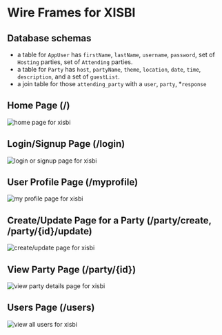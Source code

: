 # Wire Frames for XISBI

## Database schemas
- a table for `AppUser` has `firstName`, `lastName`, `username`, `password`, set of `Hosting` parties, set of `Attending` parties.
- a table for `Party` has `host`, `partyName`, `theme`, `location`, `date`, `time`, `description`, and a set of `guestList`.
- a join table for those `attending_party` with a `user`, `party`, *`response`


## Home Page (/)
![home page for xisbi](../img/home.JPG)

## Login/Signup Page (/login)
![login or signup page for xisbi](../img/login-signup.JPG)

## User Profile Page (/myprofile)
![my profile page for xisbi](../img/myprofile.JPG)

## Create/Update Page for a Party (/party/create, /party/{id}/update)
![create/update page for xisbi](../img/create-update.JPG)

## View Party Page (/party/{id})
![view party details page for xisbi](../img/view-party.JPG)

## Users Page (/users)
![view all users for xisbi](../img/users.JPG)
